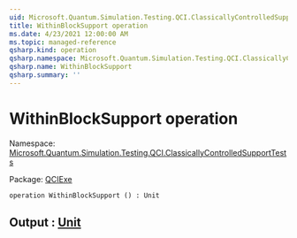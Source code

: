 ```yaml
---
uid: Microsoft.Quantum.Simulation.Testing.QCI.ClassicallyControlledSupportTests.WithinBlockSupport
title: WithinBlockSupport operation
ms.date: 4/23/2021 12:00:00 AM
ms.topic: managed-reference
qsharp.kind: operation
qsharp.namespace: Microsoft.Quantum.Simulation.Testing.QCI.ClassicallyControlledSupportTests
qsharp.name: WithinBlockSupport
qsharp.summary: ''
---
```


# WithinBlockSupport operation

Namespace: [Microsoft.Quantum.Simulation.Testing.QCI.ClassicallyControlledSupportTests](xref:Microsoft.Quantum.Simulation.Testing.QCI.ClassicallyControlledSupportTests)

Package: [QCIExe](https://nuget.org/packages/QCIExe)




```qsharp
operation WithinBlockSupport () : Unit
```


## Output : [Unit](xref:microsoft.quantum.qsharp.valueliterals#unit-literal)

